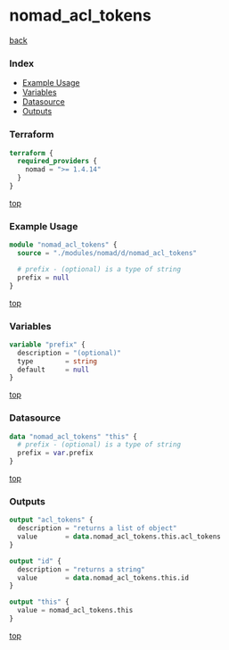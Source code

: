# nomad_acl_tokens

[back](../nomad.md)

### Index

- [Example Usage](#example-usage)
- [Variables](#variables)
- [Datasource](#datasource)
- [Outputs](#outputs)

### Terraform

```terraform
terraform {
  required_providers {
    nomad = ">= 1.4.14"
  }
}
```

[top](#index)

### Example Usage

```terraform
module "nomad_acl_tokens" {
  source = "./modules/nomad/d/nomad_acl_tokens"

  # prefix - (optional) is a type of string
  prefix = null
}
```

[top](#index)

### Variables

```terraform
variable "prefix" {
  description = "(optional)"
  type        = string
  default     = null
}
```

[top](#index)

### Datasource

```terraform
data "nomad_acl_tokens" "this" {
  # prefix - (optional) is a type of string
  prefix = var.prefix
}
```

[top](#index)

### Outputs

```terraform
output "acl_tokens" {
  description = "returns a list of object"
  value       = data.nomad_acl_tokens.this.acl_tokens
}

output "id" {
  description = "returns a string"
  value       = data.nomad_acl_tokens.this.id
}

output "this" {
  value = nomad_acl_tokens.this
}
```

[top](#index)